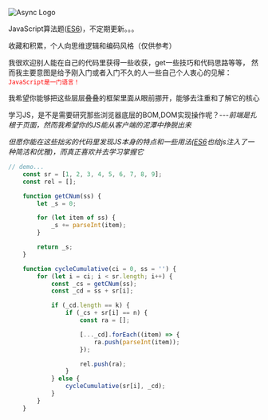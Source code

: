 ![Async Logo](https://yunxi-material-library.oss-cn-hangzhou.aliyuncs.com/recordImg/786/EsSfKfAaMz.png)

JavaScript算法题([ES6](http://es6.ruanyifeng.com/))，不定期更新。。。

收藏和积累，个人向思维逻辑和编码风格（仅供参考）

我很欢迎别人能在自己的代码里获得一些收获，get一些技巧和代码思路等等，
然而我主要意图是给予刚入门或者入门不久的人一些自己个人衷心的见解：<font color='red'>`JavaScript是一门语言！`</font>

我希望你能够把这些层层叠叠的框架里面从眼前挪开，能够去注重和了解它的核心

学习JS，是不是需要研究那些浏览器底层的BOM,DOM实现操作呢？---*前端是扎根于页面，然而我希望你的JS能从客户端的泥潭中挣脱出来*

*但愿你能在这些拙劣的代码里发现JS本身的特点和一些用法([ES6](http://es6.ruanyifeng.com/)也给js注入了一种简洁和优雅)，而真正喜欢并去学习掌握它*


```javascript
// demo...
    const sr = [1, 2, 3, 4, 5, 6, 7, 8, 9];
    const rel = [];

    function getCNum(ss) {
        let _s = 0;

        for (let item of ss) {
            _s += parseInt(item);
        }

        return _s;
    }

    function cycleCumulative(ci = 0, ss = '') {
        for (let i = ci; i < sr.length; i++) {
            const _cs = getCNum(ss);
            const _cd = ss + sr[i];

            if (_cd.length == k) {
                if (_cs + sr[i] == n) {
                    const ra = [];

                    [..._cd].forEach((item) => {
                        ra.push(parseInt(item));
                    });

                    rel.push(ra);
                }
            } else {
                cycleCumulative(sr[i], _cd);
            }
        }
    }
```
